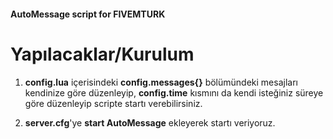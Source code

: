 #### AutoMessage script for FIVEMTURK

# Yapılacaklar/Kurulum

1. **config.lua** içerisindeki **config.messages{}** bölümündeki mesajları kendinize göre düzenleyip, **config.time** kısmını da kendi isteğiniz süreye göre düzenleyip scripte startı verebilirsiniz.

2. **server.cfg**'ye **start AutoMessage** ekleyerek startı veriyoruz.

